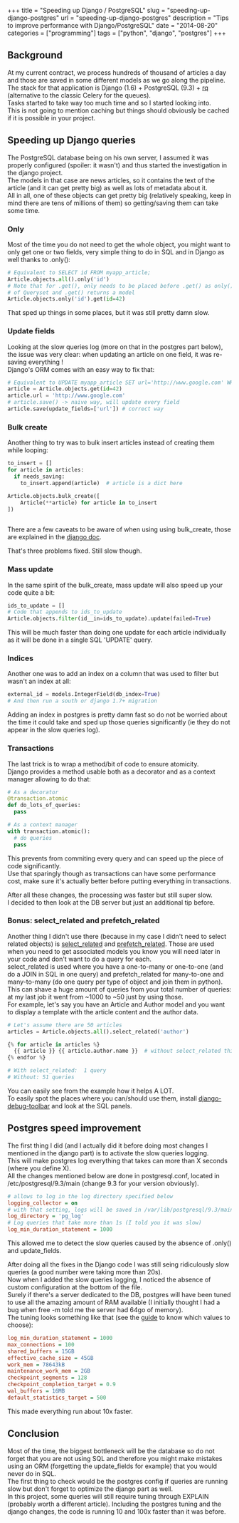+++
title = "Speeding up Django / PostgreSQL"
slug = "speeding-up-django-postgres"
url = "speeding-up-django-postgres"
description = "Tips to improve performance with Django/PostgreSQL"
date = "2014-08-20"
categories = ["programming"]
tags = ["python", "django", "postgres"]
+++

## Background

At my current contract, we process hundreds of thousand of articles a day and those are saved in some different models as we go along the pipeline. The stack for that application is Django (1.6) + PostgreSQL (9.3) + [rq](http://python-rq.org/) (alternative to the classic Celery for the queues).   
Tasks started to take way too much time and so I started looking into.  
This is not going to mention caching but things should obviously be cached if it is possible in your project.  


## Speeding up Django queries
The PostgreSQL database being on his own server, I assumed it was properly configured (spoiler: it wasn't) and thus started the investigation in the django project.  
The models in that case are news articles, so it contains the text of the article (and it can get pretty big) as well as lots of metadata about it.   
All in all, one of these objects can get pretty big (relatively speaking, keep in mind there are tens of millions of them) so getting/saving them can take some time.  

### Only
Most of the time you do not need to get the whole object, you might want to only get one or two fields, very simple thing to do in SQL and in Django as well thanks to .only():

```python
# Equivalent to SELECT id FROM myapp_article;
Article.objects.all().only('id')
# Note that for .get(), only needs to be placed before .get() as only() is a method
# of Queryset and .get() returns a model
Article.objects.only('id').get(id=42)
```
That sped up things in some places, but it was still pretty damn slow.  

### Update fields
Looking at the slow queries log (more on that in the postgres part below), the issue was very clear: when updating an article on one field, it was re-saving everything !  
Django's ORM comes with an easy way to fix that:

```python
# Equivalent to UPDATE myapp_article SET url='http://www.google.com' WHERE id = 42;
article = Article.objects.get(id=42)
article.url = 'http://www.google.com'
# article.save() -> naive way, will update every field
article.save(update_fields=['url']) # correct way
```

### Bulk create
Another thing to try was to bulk insert articles instead of creating them while looping:

```python
to_insert = []
for article in articles:
  if needs_saving:
    to_insert.append(article)  # article is a dict here

Article.objects.bulk_create([
    Article(**article) for article in to_insert
])
    
```
There are a few caveats to be aware of when using using bulk_create, those are explained in the [django doc](https://docs.djangoproject.com/en/dev/ref/models/querysets/#bulk-create).  

That's three problems fixed. Still slow though.  

### Mass update
In the same spirit of the bulk_create, mass update will also speed up your code quite a bit:

```python
ids_to_update = []
# Code that appends to ids_to_update
Article.objects.filter(id__in=ids_to_update).update(failed=True)
```
This will be much faster than doing one update for each article individually as it will be done in a single SQL 'UPDATE' query.

### Indices
Another one was to add an index on a column that was used to filter but wasn't an index at all:

```python
external_id = models.IntegerField(db_index=True)
# And then run a south or django 1.7+ migration
```
Adding an index in postgres is pretty damn fast so do not be worried about the time it could take and sped up those queries significantly (ie they do not appear in the slow queries log).

### Transactions
The last trick is to wrap a method/bit of code to ensure atomicity.  
Django provides a method usable both as a decorator and as a context manager allowing to do that:

```python
# As a decorator
@transaction.atomic
def do_lots_of_queries:
  pass

# As a context manager
with transaction.atomic():
  # do queries
  pass
```
This prevents from commiting every query and can speed up the piece of code significantly.  
Use that sparingly though as transactions can have some performance cost, make sure it's actually better before putting everything in transactions.

After all these changes, the processing was faster but still super slow.  
I decided to then look at the DB server but just an additional tip before.

### Bonus: select_related and prefetch_related
Another thing I didn't use there (because in my case I didn't need to select related objects) is [select_related](https://docs.djangoproject.com/en/dev/ref/models/querysets/#django.db.models.query.QuerySet.select_related) and [prefetch_related](https://docs.djangoproject.com/en/dev/ref/models/querysets/#prefetch-related).
Those are used when you need to get associated models you know you will need later in your code and don't want to do a query for each.  
select_related is used where you have a one-to-many or one-to-one (and do a JOIN in SQL in one query) and prefetch_related for many-to-one and many-to-many (do one query per type of object and join them in python).  
This can shave a huge amount of queries from your total number of queries: at my last job it went from ~1000 to ~50 just by using those.  
For example, let's say you have an Article and Author model and you want to display a template with the article content and the author data.  

```python
# Let's assume there are 50 articles
articles = Article.objects.all().select_related('author')

{% for article in articles %}
  {{ article }} {{ article.author.name }}  # without select_related this will do an additional query per loop
{% endfor %}

# With select_related:  1 query
# Without: 51 queries
```
You can easily see from the example how it helps A LOT.  
To easily spot the places where you can/should use them, install [django-debug-toolbar](https://github.com/django-debug-toolbar/django-debug-toolbar) and look at the SQL panels.

## Postgres speed improvement
The first thing I did (and I actually did it before doing most changes I mentioned in the django part) is to activate the slow queries logging.  
This will make postgres log everything that takes can more than X seconds (where you define X).  
All the changes mentioned below are done in postgresql.conf, located in /etc/postgresql/9.3/main (change 9.3 for your version obviously).

```ini
# allows to log in the log directory specified below
logging_collector = on 
# with that setting, logs will be saved in /var/lib/postgresql/9.3/main/pg_log/
log_directory = 'pg_log'
# Log queries that take more than 1s (I told you it was slow)
log_min_duration_statement = 1000
```

This allowed me to detect the slow queries caused by the absence of .only() and update_fields.  

After doing all the fixes in the Django code I was still seing ridiculously slow queries (a good number were taking more than 20s).  
Now when I added the slow queries logging, I noticed the absence of custom configuration at the bottom of the file.  
Surely if there's a server dedicated to the DB, postgres will have been tuned to use all the amazing amount of RAM available (I initially thought I had a bug when free -m told me the server had 64go of memory).  
The tuning looks something like that (see the [guide](https://wiki.postgresql.org/wiki/Tuning_Your_PostgreSQL_Server) to know which values to choose):

```ini
log_min_duration_statement = 1000
max_connections = 100
shared_buffers = 15GB
effective_cache_size = 45GB
work_mem = 78643kB
maintenance_work_mem = 2GB
checkpoint_segments = 128
checkpoint_completion_target = 0.9
wal_buffers = 16MB
default_statistics_target = 500
```
This made everything run about 10x faster.  

## Conclusion
Most of the time, the biggest bottleneck will be the database so do not forget that you are not using SQL and therefore you might make mistakes using an ORM (forgetting the update_fields for example) that you would never do in SQL.  
The first thing to check would be the postgres config if queries are running slow but don't forget to optimize the django part as well.  
In this project, some queries will still require tuning through EXPLAIN (probably worth a different article).
Including the postgres tuning and the django changes, the code is running 10 and 100x faster than it was before.
